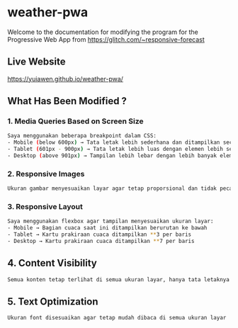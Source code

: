 # weather-pwa
Welcome to the documentation for modifying the program for the Progressive Web App from https://glitch.com/~responsive-forecast

## Live Website
https://yuiawen.github.io/weather-pwa/
</br>
## What Has Been Modified ? 
### 1. Media Queries Based on Screen Size  
``` bash
Saya menggunakan beberapa breakpoint dalam CSS:  
- Mobile (below 600px) → Tata letak lebih sederhana dan ditampilkan secara vertikal
- Tablet (601px - 900px) → Tata letak lebih luas dengan elemen lebih sejajar 
- Desktop (above 901px) → Tampilan lebih lebar dengan lebih banyak elemen dalam satu baris
```

### 2. Responsive Images 
``` bash
Ukuran gambar menyesuaikan layar agar tetap proporsional dan tidak pecah, termasuk ikon cuaca  
```


### 3. Responsive Layout 
``` bash
Saya menggunakan flexbox agar tampilan menyesuaikan ukuran layar:  
- Mobile → Bagian cuaca saat ini ditampilkan berurutan ke bawah  
- Tablet → Kartu prakiraan cuaca ditampilkan **3 per baris 
- Desktop → Kartu prakiraan cuaca ditampilkan **7 per baris 
```

## 4. Content Visibility  
``` bash
Semua konten tetap terlihat di semua ukuran layar, hanya tata letaknya yang diubah agar lebih nyaman dibaca
```

## 5. Text Optimization  
``` bash
Ukuran font disesuaikan agar tetap mudah dibaca di semua ukuran layar
```
